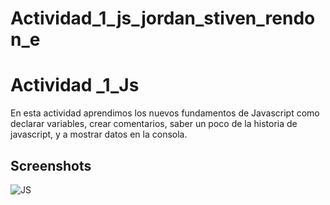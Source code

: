 # Actividad_1_js_jordan_stiven_rendon_e
# Actividad _1_Js
En esta actividad aprendimos los nuevos fundamentos de Javascript como declarar variables, crear comentarios, saber un poco de la historia de javascript, y a mostrar datos en la consola.
## Screenshots
![JS](https://user-images.githubusercontent.com/105289424/179651693-29598117-584e-49b4-a51b-d73688dbe846.jpg)
